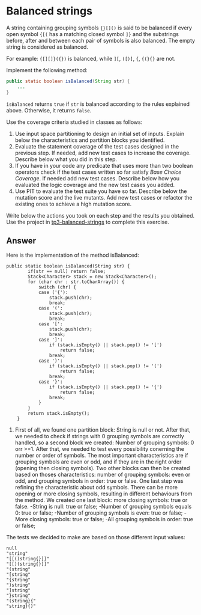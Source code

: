 # Balanced strings

A string containing grouping symbols `{}[]()` is said to be balanced if every open symbol `{[(` has a matching closed symbol `]}` and the substrings before, after and between each pair of symbols is also balanced. The empty string is considered as balanced.

For example: `{[][]}({})` is balanced, while `][`, `([)]`, `{`, `{(}{}` are not.

Implement the following method:

```java
public static boolean isBalanced(String str) {
    ...
}
```

`isBalanced` returns `true` if `str` is balanced according to the rules explained above. Otherwise, it returns `false`.

Use the coverage criteria studied in classes as follows:

1. Use input space partitioning to design an initial set of inputs. Explain below the characteristics and partition blocks you identified.
2. Evaluate the statement coverage of the test cases designed in the previous step. If needed, add new test cases to increase the coverage. Describe below what you did in this step.
3. If you have in your code any predicate that uses more than two boolean operators check if the test cases written so far satisfy *Base Choice Coverage*. If needed add new test cases. Describe below how you evaluated the logic coverage and the new test cases you added.
4. Use PIT to evaluate the test suite you have so far. Describe below the mutation score and the live mutants. Add new test cases or refactor the existing ones to achieve a high mutation score.

Write below the actions you took on each step and the results you obtained.
Use the project in [tp3-balanced-strings](../code/tp3-balanced-strings) to complete this exercise.

## Answer

Here is the implementation of the method isBalanced:

```
public static boolean isBalanced(String str) {
		if(str == null) return false;
		Stack<Character> stack = new Stack<Character>();
		for (char chr : str.toCharArray()) {
			switch (chr) {
			case ('{'):
				stack.push(chr);
				break;
			case '(':
				stack.push(chr);
				break;
			case '[':
				stack.push(chr);
				break;
			case ']':
				if (stack.isEmpty() || stack.pop() != '[')
					return false;
				break;
			case ')':
				if (stack.isEmpty() || stack.pop() != '(')
					return false;
				break;
			case '}':
				if (stack.isEmpty() || stack.pop() != '{')
					return false;
				break;
			}
		}
		return stack.isEmpty();
	}
```


1. First of all, we found one partition block: String is null or not. After that, we needed to check if strings with 0 grouping symbols are correctly handled, so a second block we created: Number of grouping symbols: 0 orr >=1. After that, we needed to test every possibility conerning the number or order of symbols. The most important characteristics are if grouping symbols are even or odd, and if they are in the right order (opening then closing symbols). Two other blocks can then be created based on thoses characteristics: number of grouping symbols: even or odd, and grouping symbols in order: true or false. One last step was refining the characteristic about odd symbols. There can be more opening or more closing symbols, resulting in different behaviours from the method. We created one last block: more closing symbols: true or false.
 -String is null: true or false;
 -Number of grouping symbols equals 0: true or false;
 -Number of grouping symbols is even: true or false;
 -More closing symbols: true or false;
 -All grouping symbols in order: true or false;
 
 The tests we decided to make are based on those different input values:
 ```
 null
"string"
"[[()string{}]]"
"[[)(string{}]]"
"(string"
"[string"
"{string"
")string"
"]string"
"}string"
"(string}{"
"string}{)"
 ```
